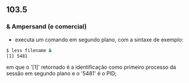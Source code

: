 ## 103.5

### __&__ Ampersand \(e comercial)
- executa um comando em segundo plano, com a sintaxe de exemplo:
```bash
$ less filename &
[1] 5481
```
em que o '\[1]' retornado é a identificação como primeiro processo da sessão em 
segundo plano e o '5481' é o PID;

